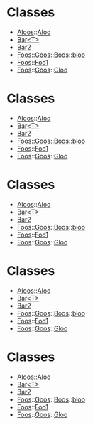 # Classes
- [Aloos](namespaceAloos.md)::[Aloo](classAloos_1_1Aloo.md)
- [Bar&lt;T&gt;](classBar.md)
- [Bar2](classBar2.md)
- [Foos](namespaceFoos.md)::[Goos](namespaceFoos_1_1Goos.md)::[Boos](namespaceFoos_1_1Goos_1_1Boos.md)::[bloo](classFoos_1_1Goos_1_1Boos_1_1bloo.md)
- [Foos](namespaceFoos.md)::[Foo1](classFoos_1_1Foo1.md)
- [Foos](namespaceFoos.md)::[Goos](namespaceFoos_1_1Goos.md)::[Gloo](classFoos_1_1Goos_1_1Gloo.md)
# Classes
- [Aloos](namespaceAloos.md)::[Aloo](classAloos_1_1Aloo.md)
- [Bar&lt;T&gt;](classBar.md)
- [Bar2](classBar2.md)
- [Foos](namespaceFoos.md)::[Goos](namespaceFoos_1_1Goos.md)::[Boos](namespaceFoos_1_1Goos_1_1Boos.md)::[bloo](classFoos_1_1Goos_1_1Boos_1_1bloo.md)
- [Foos](namespaceFoos.md)::[Foo1](classFoos_1_1Foo1.md)
- [Foos](namespaceFoos.md)::[Goos](namespaceFoos_1_1Goos.md)::[Gloo](classFoos_1_1Goos_1_1Gloo.md)
# Classes
- [Aloos](namespaceAloos.md)::[Aloo](classAloos_1_1Aloo.md)
- [Bar&lt;T&gt;](classBar.md)
- [Bar2](classBar2.md)
- [Foos](namespaceFoos.md)::[Goos](namespaceFoos_1_1Goos.md)::[Boos](namespaceFoos_1_1Goos_1_1Boos.md)::[bloo](classFoos_1_1Goos_1_1Boos_1_1bloo.md)
- [Foos](namespaceFoos.md)::[Foo1](classFoos_1_1Foo1.md)
- [Foos](namespaceFoos.md)::[Goos](namespaceFoos_1_1Goos.md)::[Gloo](classFoos_1_1Goos_1_1Gloo.md)
# Classes
- [Aloos](namespaceAloos.md)::[Aloo](classAloos_1_1Aloo.md)
- [Bar&lt;T&gt;](classBar.md)
- [Bar2](classBar2.md)
- [Foos](namespaceFoos.md)::[Goos](namespaceFoos_1_1Goos.md)::[Boos](namespaceFoos_1_1Goos_1_1Boos.md)::[bloo](classFoos_1_1Goos_1_1Boos_1_1bloo.md)
- [Foos](namespaceFoos.md)::[Foo1](classFoos_1_1Foo1.md)
- [Foos](namespaceFoos.md)::[Goos](namespaceFoos_1_1Goos.md)::[Gloo](classFoos_1_1Goos_1_1Gloo.md)
# Classes
- [Aloos](namespaceAloos.md)::[Aloo](classAloos_1_1Aloo.md)
- [Bar&lt;T&gt;](classBar.md)
- [Bar2](classBar2.md)
- [Foos](namespaceFoos.md)::[Goos](namespaceFoos_1_1Goos.md)::[Boos](namespaceFoos_1_1Goos_1_1Boos.md)::[bloo](classFoos_1_1Goos_1_1Boos_1_1bloo.md)
- [Foos](namespaceFoos.md)::[Foo1](classFoos_1_1Foo1.md)
- [Foos](namespaceFoos.md)::[Goos](namespaceFoos_1_1Goos.md)::[Gloo](classFoos_1_1Goos_1_1Gloo.md)
